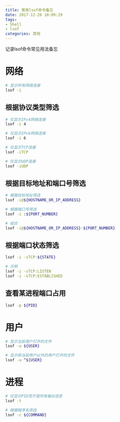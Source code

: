 ```yaml
---
title: 常用lsof命令备忘
date: 2017-12-26 10:09:29
tags:
- Shell
- lsof
categories: 其他
---
```

记录lsof命令常见用法备忘

<!--more-->

# 网络

```bash
# 显示所有网络连接
lsof -i
```

## 根据协议类型筛选

```bash
# 仅显示IPv4网络连接
lsof -i 4

# 仅显示IPv6网络连接
lsof -i 6

# 仅显示TCP连接
lsof -iTCP

# 仅显示UDP连接
lsof -iUDP
```

## 根据目标地址和端口号筛选

```bash
# 根据目标地址筛选
lsof -i@${HOSTNAME_OR_IP_ADDRESS}

# 根据端口号筛选
lsof -i :${PORT_NUMBER}

# 组合
lsof -i@${HOSTNAME_OR_IP_ADDRESS}:${PORT_NUMBER}
```

## 根据端口状态筛选

```bash
lsof -i -sTCP:${STATE}

# 示例
lsof -i -sTCP:LISTEN
lsof -i -sTCP:ESTABLISHED
```

## 查看某进程端口占用

```bash
lsof -p ${PID}
```

# 用户

```bash
# 显示当前用户打开的文件
lsof -u ${USER}

# 显示除当前用户以外的用户打开的文件
lsof -u ^${USER}
```

# 进程

```bash
# 仅显示PID而不是所有输出信息
lsof -t

# 根据程序名筛选
lsof -c ${COMMAND}
```
